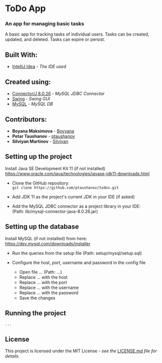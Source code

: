 # ToDo App

### An app for managing basic tasks

A basic app for tracking tasks of individual users.
Tasks can be created, updated, and deleted.
Tasks can expire or persist.

## Built With:

* [IntelliJ Idea](https://www.jetbrains.com/idea/) - *The IDE used*

## Created using:

* [Connector/J 8.0.26](https://dev.mysql.com/downloads/connector/j/) - *MySQL JDBC Connector*
* [Swing](https://dev.mysql.com/downloads/connector/j/) - *Swing GUI*
* [MySQL](https://www.mysql.com/) - *MySQL DB*

## Contributors:

* **Boyana Maksimova** - [Boyyana](https://github.com/Boyyana)
* **Petar Taushanov** - [ptaushanov](https://github.com/ptaushanov)
* **Silviyan Martinov** - [Silviyan](https://github.com/Silviyan)

## Setting up the project

Install Java SE Development Kit 11 (if not installed)  
https://www.oracle.com/java/technologies/javase-jdk11-downloads.html

* Clone the GitHub repository:  
  ``
  git clone https://github.com/ptaushanov/todos.git
  ``

* Add JDK 11 as the project's current JDK in your IDE (if asked)

* Add the MySQL JDBC connector as a project library in your IDE:  
  (Path: lib/mysql-connector-java-8.0.26.jar)


## Setting up the database

Install MySQL (if not installed) from here:
https://dev.mysql.com/downloads/installer

* Run the queries from the setup file
  (Path: setup/mysql/setup.sql)

* Configure the host, port, username and password in the config file 
    * Open file ... (Path: ...)
    * Replace ... with the host
    * Replace ... with the port
    * Replace ... with the username
    * Replace ... with the password
    * Save the changes

## Running the project
    ...

## License

This project is licensed under the MIT License - *see
the* [LICENSE.md](https://github.com/ptaushanov/todos/blob/development/LICENSE) *file for details.*
